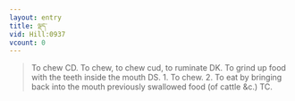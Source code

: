 ```yaml
---
layout: entry
title: ལྡད་
vid: Hill:0937
vcount: 0
---
```

> To chew CD\. To chew, to chew cud, to ruminate DK\. To grind up food with the teeth inside the mouth DS\. 1\. To chew\. 2\. To eat by bringing back into the mouth previously swallowed food (of cattle &c\.) TC\.


